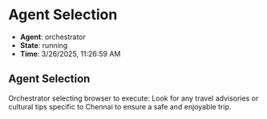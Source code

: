 # Agent Selection

- **Agent**: orchestrator
- **State**: running
- **Time**: 3/26/2025, 11:26:59 AM

## Agent Selection

Orchestrator selecting browser to execute: Look for any travel advisories or cultural tips specific to Chennai to ensure a safe and enjoyable trip.

